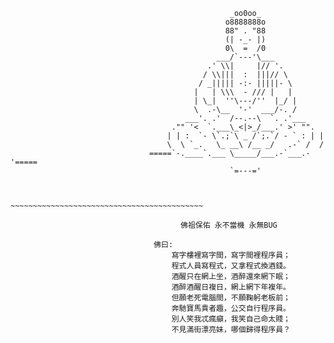 

<!--### Hi there 👋
**fader2077/fader2077** is a ✨ _special_ ✨ repository because its `README.md` (this file) appears on your GitHub profile.

Here are some ideas to get you started:

- 🔭 I’m currently working on ...
- 🌱 I’m currently learning ...
- 👯 I’m looking to collaborate on ...
- 🤔 I’m looking for help with ...
- 💬 Ask me about ...
- 📫 How to reach me: ...
- 😄 Pronouns: ...
- ⚡ Fun fact: ...
-->



                                                     _oo0oo_
                                                    o8888888o
                                                    88" . "88
                                                    (| -_- |)
                                                    0\  =  /0
                                                  ___/`---'\___
                                                .' \\|     |// '.
                                               / \\|||  :  |||// \
                                              / _||||| -:- |||||- \
                                             |   | \\\  - /// |   |
                                             | \_|  ''\---/''  |_/ |
                                             \  .-\__  '-'  ___/-. /
                                           ___'. .'  /--.--\  `. .'___
                                        ."" '<  `.___\_<|>_/___.' >' "".
                                       | | :  `- \`.;`\ _ /`;.`/ - ` : | |
                                       \  \ `_.   \_ __\ /__ _/   .-` /  /
                                   =====`-.____`.___ \_____/___.-`___.-'=====
                                                     `=---='
                              
                              
                                   ~~~~~~~~~~~~~~~~~~~~~~~~~~~~~~~~~~~~~~~~~~~
                              
                                          佛祖保佑 永不當機 永無BUG
                              
                                    佛曰:
                                        寫字樓裡寫字間，寫字間裡程序員；
                                        程式人員寫程式，又拿程式換酒錢。
                                        酒醒只在網上坐，酒醉還來網下眠；
                                        酒醉酒醒日複日，網上網下年複年。
                                        但願老死電腦間，不願鞠躬老板前；
                                        奔馳寶馬貴者趣，公交自行程序員。
                                        別人笑我忒瘋癲，我笑自己命太賤；
                                        不見滿街漂亮妹，哪個歸得程序員？
